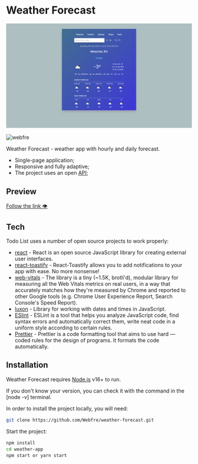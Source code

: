 # Weather Forecast

![Image alt](https://github.com/Webfre/weather-forecast/blob/main/src/assets/weaherapp.png)

<p align="left"> <img src="https://komarev.com/ghpvc/?username=webfre&label=Profile%20views&color=0e75b6&style=flat" alt="webfre" /> </p>

Weather Forecast - weather app with hourly and daily forecast.

- Single-page application;
- Responsive and fully adaptive;
- The project uses an open <a href="https://openweathermap.org/" target='_blank'>API</a>;

## Preview

<a href="https://webfre.github.io/travel-tour/" target="_blank">Follow the link 👁</a>

## Tech

Todo List uses a number of open source projects to work properly:

- [react](https://reactjs.org/) - React is an open source JavaScript library for creating external user interfaces.
- [react-toastify](https://github.com/fkhadra/react-toastify) - React-Toastify allows you to add notifications to your app with ease. No more nonsense!
- [web-vitals](https://www.npmjs.com/package/web-vitals) - The library is a tiny (~1.5K, brotli'd), modular library for measuring all the Web Vitals metrics on real users, in a way that accurately matches how they're measured by Chrome and reported to other Google tools (e.g. Chrome User Experience Report, Search Console's Speed Report).
- [luxon](https://www.npmjs.com/package/luxon) - Library for working with dates and times in JavaScript.
- [ESlint](https://github.com/eslint/eslint) - ESLint is a tool that helps you analyze JavaScript code, find syntax errors and automatically correct them, write neat code in a uniform style according to certain rules.
- [Prettier](https://prettier.io/) - Prettier is a code formatting tool that aims to use hard — coded rules for the design of programs. It formats the code automatically.

## Installation

Weather Forecast requires [Node.js](https://nodejs.org/) v16+ to run.

If you don't know your version, you can check it with the command in the [node -v] terminal.

In order to install the project locally, you will need:

```sh
git clone https://github.com/Webfre/weather-forecast.git
```

Start the project:

```sh
npm install
cd weather-app
npm start or yarn start
```
